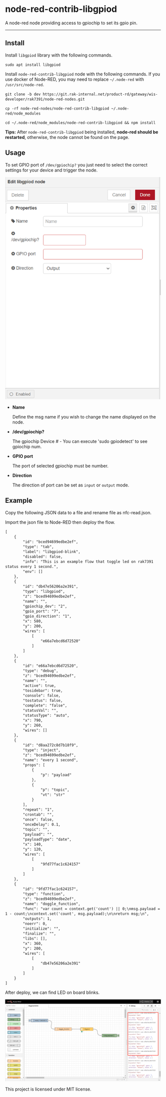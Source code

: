 node-red-contrib-libgpiod
==================================

A node-red node providing access to gpiochip to set its gpio pin.

---

## Install

Install `libgpiod` library with the following commands. 

```
sudo apt install libgpiod
```

Install `node-red-contrib-libgpiod` node with the following commands. If you use docker of Node-RED, you may need to replace `~/.node-red` with `/usr/src/node-red`.

```
git clone -b dev https://git.rak-internal.net/product-rd/gateway/wis-developer/rak7391/node-red-nodes.git
```

```
cp -rf node-red-nodes/node-red-contrib-libgpiod ~/.node-red/node_modules
```

```
cd ~/.node-red/node_modules/node-red-contrib-libgpiod && npm install
```

**Tips:**  After `node-red-contrib-libgpiod` being installed,  **node-red should be restarted**, otherwise, the node cannot be found on the page.

## Usage

To set  GPIO port of `/dev/gpiochip?` you just need to select the correct settings for your device and trigger the node. 

<img src="assets/image-20220413164133614.png" alt="image-20220413164133614" style="zoom:80%;" />	

- **Name**

  Define the msg name if you wish to change the name displayed on the node.

- **/dev/gpiochip?**

  The gpiochip Device # - You can execute 'sudo gpiodetect' to see gpiochip num.

- **GPIO port**

  The port of selected gpiochip must be number.
  
- **Direction**

  The direction of port can be set as `input` or `output` mode.




## Example

Copy the following JSON data to a file and rename file as nfc-read.json.

Import the json file to Node-RED then deploy the flow.

```
[
    {
        "id": "bced94699edbe2ef",
        "type": "tab",
        "label": "libgpiod-blink",
        "disabled": false,
        "info": "This is an example flow that toggle led on rak7391 status every 1 second.",
        "env": []
    },
    {
        "id": "db47e56206a2e391",
        "type": "libgpiod",
        "z": "bced94699edbe2ef",
        "name": "",
        "gpiochip_dev": "2",
        "gpio_port": "7",
        "gpio_direction": "1",
        "x": 580,
        "y": 200,
        "wires": [
            [
                "e66a7ebcd6d72520"
            ]
        ]
    },
    {
        "id": "e66a7ebcd6d72520",
        "type": "debug",
        "z": "bced94699edbe2ef",
        "name": "",
        "active": true,
        "tosidebar": true,
        "console": false,
        "tostatus": false,
        "complete": "false",
        "statusVal": "",
        "statusType": "auto",
        "x": 790,
        "y": 260,
        "wires": []
    },
    {
        "id": "d8aa272c8d7b18f9",
        "type": "inject",
        "z": "bced94699edbe2ef",
        "name": "every 1 second",
        "props": [
            {
                "p": "payload"
            },
            {
                "p": "topic",
                "vt": "str"
            }
        ],
        "repeat": "1",
        "crontab": "",
        "once": false,
        "onceDelay": 0.1,
        "topic": "",
        "payload": "",
        "payloadType": "date",
        "x": 140,
        "y": 120,
        "wires": [
            [
                "9fd77fac1c624157"
            ]
        ]
    },
    {
        "id": "9fd77fac1c624157",
        "type": "function",
        "z": "bced94699edbe2ef",
        "name": "doggle_function",
        "func": "var count = context.get('count') || 0;\nmsg.payload = 1 - count;\ncontext.set('count', msg.payload);\n\nreturn msg;\n",
        "outputs": 1,
        "noerr": 0,
        "initialize": "",
        "finalize": "",
        "libs": [],
        "x": 360,
        "y": 200,
        "wires": [
            [
                "db47e56206a2e391"
            ]
        ]
    }
]
```

After deploy, we can find LED on board blinks. 

![image-20220413163942208](assets/image-20220413163942208.png)

This project is licensed under MIT license.
